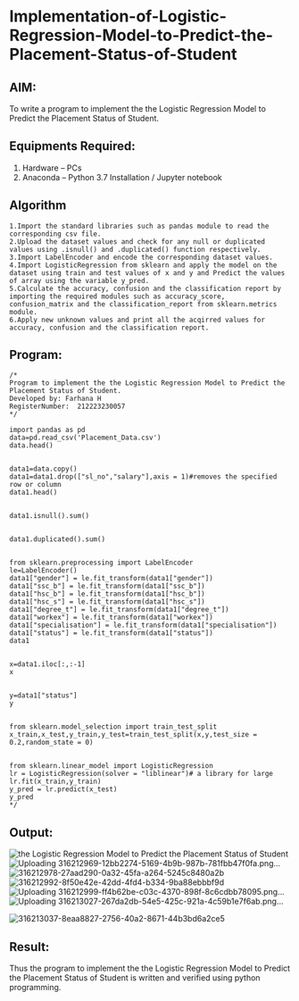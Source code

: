 # Implementation-of-Logistic-Regression-Model-to-Predict-the-Placement-Status-of-Student

## AIM:
To write a program to implement the the Logistic Regression Model to Predict the Placement Status of Student.

## Equipments Required:
1. Hardware – PCs
2. Anaconda – Python 3.7 Installation / Jupyter notebook

## Algorithm
```
1.Import the standard libraries such as pandas module to read the corresponding csv file.
2.Upload the dataset values and check for any null or duplicated values using .isnull() and .duplicated() function respectively.
3.Import LabelEncoder and encode the corresponding dataset values.
4.Import LogisticRegression from sklearn and apply the model on the dataset using train and test values of x and y and Predict the values of array using the variable y_pred.
5.Calculate the accuracy, confusion and the classification report by importing the required modules such as accuracy_score, confusion_matrix and the classification_report from sklearn.metrics module.
6.Apply new unknown values and print all the acqirred values for accuracy, confusion and the classification report. 
```

## Program:
```
/*
Program to implement the the Logistic Regression Model to Predict the Placement Status of Student.
Developed by: Farhana H
RegisterNumber:  212223230057
*/
```
```
import pandas as pd
data=pd.read_csv('Placement_Data.csv')
data.head()


data1=data.copy()
data1=data1.drop(["sl_no","salary"],axis = 1)#removes the specified row or column
data1.head()


data1.isnull().sum()


data1.duplicated().sum()


from sklearn.preprocessing import LabelEncoder
le=LabelEncoder()
data1["gender"] = le.fit_transform(data1["gender"])
data1["ssc_b"] = le.fit_transform(data1["ssc_b"])
data1["hsc_b"] = le.fit_transform(data1["hsc_b"])
data1["hsc_s"] = le.fit_transform(data1["hsc_s"])
data1["degree_t"] = le.fit_transform(data1["degree_t"])
data1["workex"] = le.fit_transform(data1["workex"])
data1["specialisation"] = le.fit_transform(data1["specialisation"])
data1["status"] = le.fit_transform(data1["status"])
data1


x=data1.iloc[:,:-1]
x


y=data1["status"]
y


from sklearn.model_selection import train_test_split
x_train,x_test,y_train,y_test=train_test_split(x,y,test_size = 0.2,random_state = 0)


from sklearn.linear_model import LogisticRegression
lr = LogisticRegression(solver = "liblinear")# a library for large
lr.fit(x_train,y_train)
y_pred = lr.predict(x_test)
y_pred
*/
```

## Output:

![the Logistic Regression Model to Predict the Placement Status of Student](sam.png)
![Uploading 316212969-12bb2274-5169-4b9b-987b-781fbb47f0fa.png…]()
![316212978-27aad290-0a32-45fa-a264-5245c8480a2b](https://github.com/user-attachments/assets/c0dba3e4-0eca-4a44-ac5a-17538db21bee)
![316212992-8f50e42e-42dd-4fd4-b334-9ba88ebbbf9d](https://github.com/user-attachments/assets/67587495-8a0b-4d0e-8cc8-a3994d666ea8)
![Uploading 316212999-ff4b62be-c03c-4370-898f-8c6cdbb78095.png…]()
![Uploading 316213027-267da2db-54e5-425c-921a-4c59b1e7f6ab.png…]()

![316213037-8eaa8827-2756-40a2-8671-44b3bd6a2ce5](https://github.com/user-attachments/assets/f34a1ccb-8ea9-40e0-a016-cd231623db26)


## Result:
Thus the program to implement the the Logistic Regression Model to Predict the Placement Status of Student is written and verified using python programming.
